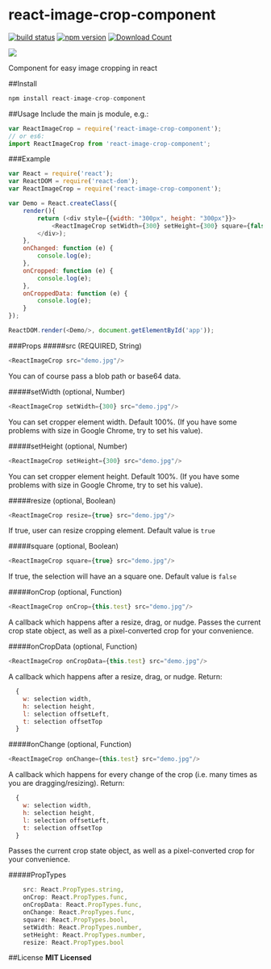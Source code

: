 # react-image-crop-component
[![build status](https://img.shields.io/wercker/ci/wercker/docs.svg)](http://www.npmjs.com/package/react-image-crop-component)
[![npm version](https://badge.fury.io/js/react-image-crop-component.svg)](http://www.npmjs.com/package/react-image-crop-component)
[![Download Count](http://img.shields.io/npm/dt/react-image-crop-component.svg)](http://www.npmjs.com/package/react-image-crop-component)

![](https://psv4.vk.me/c812432/u24186162/docs/b8143a59c5a9/crop.gif?extra=0441mptz3a6q3V4rTTrLB4tRwreOLWF2nMbN4uGBJ2W2Wrb7VWB9x28slE7fvHcm0cag3GUx_BxurIOv_zf2e6MM3KC3B_HlZuVhiIoh_yip0yUzIXElSw)

Component for easy image cropping in react

##Install
```javascript
npm install react-image-crop-component
```

##Usage
Include the main js module, e.g.:
```javascript
var ReactImageCrop = require('react-image-crop-component');
// or es6:
import ReactImageCrop from 'react-image-crop-component';
```

###Example
```javascript
var React = require('react');
var ReactDOM = require('react-dom');
var ReactImageCrop = require('react-image-crop-component');

var Demo = React.createClass({
    render(){
        return (<div style={{width: "300px", height: "300px"}}>
            <ReactImageCrop setWidth={300} setHeight={300} square={false} onCrop={this.onCropped} onCropData={this.onCroppedData}  onChange={this.onChanged} src="demo.jpg"/>
        </div>);
    },
    onChanged: function (e) {
        console.log(e);
    },
    onCropped: function (e) {
        console.log(e);
    },
    onCroppedData: function (e) {
        console.log(e);
    }
});

ReactDOM.render(<Demo/>, document.getElementById('app'));
```

###Props
#####src (REQUIRED, String)
```javascript 
<ReactImageCrop src="demo.jpg"/>
```
You can of course pass a blob path or base64 data.

#####setWidth (optional, Number)
```javascript 
<ReactImageCrop setWidth={300} src="demo.jpg"/>
```
You can set cropper element width. Default 100%. (If you have some problems with size in Google Chrome, try to set his value).

#####setHeight (optional, Number)
```javascript 
<ReactImageCrop setHeight={300} src="demo.jpg"/>
```
You can set cropper element height. Default 100%. (If you have some problems with size in Google Chrome, try to set his value).

#####resize (optional, Boolean)
```javascript 
<ReactImageCrop resize={true} src="demo.jpg"/>
```
If true, user can resize cropping element. Default value is ```true```

#####square (optional, Boolean)
```javascript 
<ReactImageCrop square={true} src="demo.jpg"/>
```
If true, the selection will have an a square one. Default value is ```false```

#####onCrop (optional, Function)
```javascript 
<ReactImageCrop onCrop={this.test} src="demo.jpg"/>
```
A callback which happens after a resize, drag, or nudge. Passes the current crop state object, as well as a pixel-converted crop for your convenience.

#####onCropData (optional, Function)
```javascript 
<ReactImageCrop onCropData={this.test} src="demo.jpg"/>
```
A callback which happens after a resize, drag, or nudge.
Return: 
```javascript 
  {
    w: selection width,
    h: selection height,
    l: selection offsetLeft,
    t: selection offsetTop
  }
```

#####onChange (optional, Function)
```javascript 
<ReactImageCrop onChange={this.test} src="demo.jpg"/>
```
A callback which happens for every change of the crop (i.e. many times as you are dragging/resizing). 
Return: 
```javascript 
  {
    w: selection width,
    h: selection height,
    l: selection offsetLeft,
    t: selection offsetTop
  }
```
Passes the current crop state object, as well as a pixel-converted crop for your convenience.

#####PropTypes
```javascript
    src: React.PropTypes.string,
    onCrop: React.PropTypes.func,
    onCropData: React.PropTypes.func,
    onChange: React.PropTypes.func,
    square: React.PropTypes.bool,
    setWidth: React.PropTypes.number,
    setHeight: React.PropTypes.number,
    resize: React.PropTypes.bool
```
##License
**MIT Licensed**
